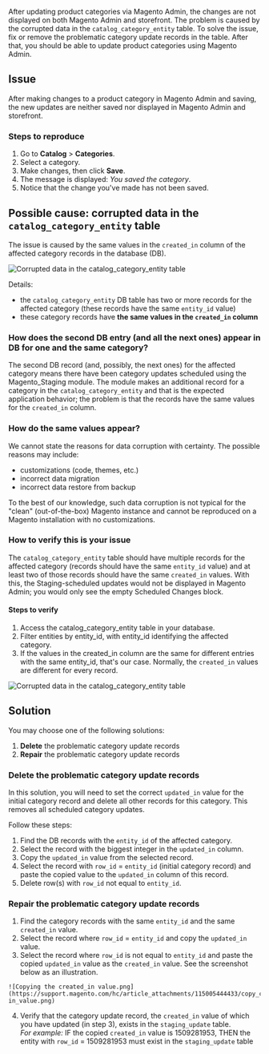 After updating product categories via Magento Admin, the changes are not displayed on both Magento Admin and storefront. The problem is caused by the corrupted data in the `` catalog_category_entity `` table. To solve the issue, fix or remove the problematic category update records in the table. After that, you should be able to update product categories using Magento Admin.

## Issue

After making changes to a product category in Magento Admin and saving, the new updates are neither saved nor displayed in Magento Admin and storefront.

### Steps to reproduce

1.   Go to __Catalog__ &gt; __Categories__.
2.   Select a category.
3.   Make changes, then click __Save__.
4.   The message is displayed: _You saved the category_.
5.   Notice that the change you've made has not been saved.

## Possible cause: corrupted data in the `` catalog_category_entity `` table

The issue is caused by the same values in the `` created_in `` column of the affected category records in the database (DB).

![Corrupted data in the catalog_category_entity table](https://support.magento.com/hc/article_attachments/115005488234/catalog_category_entity.png)

Details:

*   the `` catalog_category_entity `` DB table has two or more records for the affected category (these records have the same `` entity_id `` value)
*   these category records have __the same values in the `` created_in `` column__

### How does the second DB entry (and all the next ones) appear in DB for one and the same category?

The second DB record (and, possibly, the next ones) for the affected category means there have been category updates scheduled using the Magento\_Staging module. The module makes an additional record for a category in the `` catalog_category_entity `` and that is the expected application behavior; the problem is that the records have the same values for the `` created_in `` column.

### How do the same values appear?

We cannot state the reasons for data corruption with certainty. The possible reasons may include:

*   customizations (code, themes, etc.)
*   incorrect data migration
*   incorrect data restore from backup

To the best of our knowledge, such data corruption is not typical for the "clean" (out-of-the-box) Magento instance and cannot be reproduced on a Magento installation with no customizations.

### How to verify this is your issue

The `` catalog_category_entity `` table should have multiple records for the affected category (records should have the same `` entity_id `` value) and at least two of those records should have the same `` created_in `` values. With this, the Staging-scheduled updates would not be displayed in Magento Admin; you would only see the empty Scheduled Changes block.

#### Steps to verify

1.   Access the catalog\_category\_entity table in your database.
2.   Filter entities by entity\_id, with entity\_id identifying the affected category.
3.   If the values in the created\_in column are the same for different entries with the same entity\_id, that's our case. Normally, the `` created_in `` values are different for every record.

![Corrupted data in the catalog_category_entity table](https://support.magento.com/hc/article_attachments/115005488234/catalog_category_entity.png)

## Solution

You may choose one of the following solutions:

1.   __Delete__ the problematic category update records
2.   __Repair__ the problematic category update records

### Delete the problematic category update records

In this solution, you will need to set the correct `` updated_in `` value for the initial category record and delete all other records for this category. This removes all scheduled category updates.

Follow these steps:

1.   Find the DB records with the `` entity_id `` of the affected category.
2.   Select the record with the biggest integer in the `` updated_in `` column.
3.   Copy the `` updated_in `` value from the selected record.
4.   Select the record with `` row_id `` = `` entity_id `` (initial category record) and paste the copied value to the `` updated_in `` column of this record.
5.   Delete row(s) with `` row_id `` not equal to `` entity_id ``.

### Repair the problematic category update records

1.   Find the category records with the same `` entity_id `` and the same `` created_in `` value.
2.   Select the record where `` row_id `` = `` entity_id `` and copy the `` updated_in `` value.
3.   Select the record where `` row_id `` is not equal to `` entity_id `` and paste the copied `` updated_in `` value as the `` created_in `` value. See the screenshot below as an illustration.  
      
    ![Copying the created_in value.png](https://support.magento.com/hc/article_attachments/115005444433/copy_created-in_value.png)  
      
    
4.   Verify that the category update record, the `` created_in `` value of which you have updated (in step 3), exists in the `` staging_update `` table.  
    _For example:_ IF the copied `` created_in `` value is 1509281953, THEN the entity with `` row_id `` = 1509281953 must exist in the `` staging_update `` table

&nbsp;